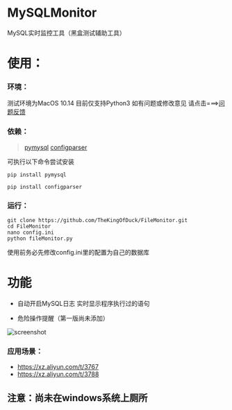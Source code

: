 # MySQLMonitor
MySQL实时监控工具（黑盒测试辅助工具）


# 使用：

### 环境：
测试环境为MacOS 10.14 
目前仅支持Python3 如有问题或修改意见 请点击===>[问题反馈](https://github.com/TheKingOfDuck/MySQLMonitor/issues)

### 依赖：


> [pymysql](https://github.com/PyMySQL/PyMySQL)
> [configparser](https://docs.python.org/3/library/configparser.html)

可执行以下命令尝试安装

```
pip install pymysql

pip install configparser

```

### 运行：

```
git clone https://github.com/TheKingOfDuck/FileMonitor.git
cd FileMonitor
nano config.ini
python fileMonitor.py
```

使用前务必先修改config.ini里的配置为自己的数据库

# 功能

* 自动开启MySQL日志 实时显示程序执行过的语句

* 危险操作提醒（第一版尚未添加）

![screenshot](https://github.com/TheKingOfDuck/FileMonitor/blob/master/screenshot.png)

### 应用场景：

* https://xz.aliyun.com/t/3767
* https://xz.aliyun.com/t/3788
        

## 注意：尚未在windows系统上厕所


